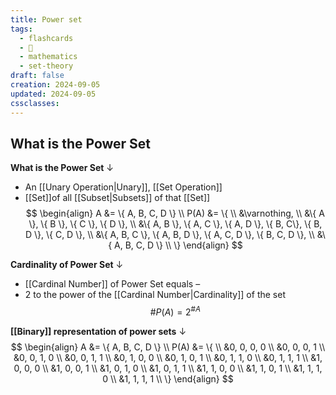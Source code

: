 ```yaml
---
title: Power set
tags:
  - flashcards
  - 🌱
  - mathematics
  - set-theory
draft: false
creation: 2024-09-05
updated: 2024-09-05
cssclasses: 
---
```

## What is the Power Set

**What is the Power Set**
↓
- An [[Unary Operation|Unary]], [[Set Operation]]
- [[Set]]of all [[Subset|Subsets]] of that [[Set]]
$$
\begin{align}
A &= \{ A, B, C, D \} \\
P(A) &= \{  \\
&\varnothing, \\
&\{ A \}, \{ B \}, \{ C \}, \{ D \}, \\
&\{ A, B \}, \{ A, C \}, \{ A, D \}, \{  B, C\}, \{ B, D \}, \{ C, D \}, \\
&\{ A, B, C \}, \{ A, B, D \}, \{ A, C, D \}, \{ B, C, D \}, \\
&\{ A, B, C, D \} \\
\}
\end{align}
$$
<!--SR:!2024-12-30,14,290-->

**Cardinality of Power Set**
↓
- [[Cardinal Number]] of Power Set equals –
- 2 to the power of the [[Cardinal Number|Cardinality]] of the set
$$\#P(A) = 2^{\#A}$$
<!--SR:!2025-01-01,16,290-->

**[[Binary]] representation of power sets**
↓
$$
\begin{align}
A &= \{ A, B, C, D \} \\
P(A) &= \{  \\
&0, 0, 0, 0 \\
&0, 0, 0, 1 \\
&0, 0, 1, 0 \\
&0, 0, 1, 1 \\
&0, 1, 0, 0 \\
&0, 1, 0, 1 \\
&0, 1, 1, 0 \\
&0, 1, 1, 1 \\
&1, 0, 0, 0 \\
&1, 0, 0, 1 \\
&1, 0, 1, 0 \\
&1, 0, 1, 1 \\
&1, 1, 0, 0 \\
&1, 1, 0, 1 \\
&1, 1, 1, 0 \\
&1, 1, 1, 1 \\
\}
\end{align}
$$
<!--SR:!2024-12-28,12,270-->
